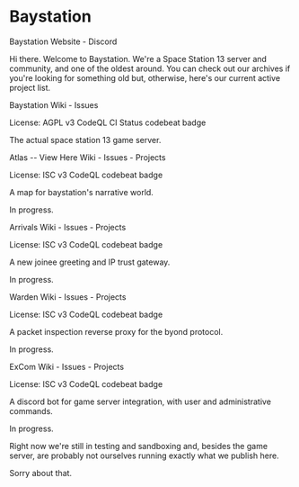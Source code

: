 # Baystation
Baystation
Website - Discord

Hi there. Welcome to Baystation. We're a Space Station 13 server and community, and one of the oldest around. You can check out our archives if you're looking for something old but, otherwise, here's our current active project list.

Baystation
Wiki - Issues

License: AGPL v3 CodeQL CI Status codebeat badge

The actual space station 13 game server.

Atlas -- View Here
Wiki - Issues - Projects

License: ISC v3 CodeQL codebeat badge

A map for baystation's narrative world.

In progress.

Arrivals
Wiki - Issues - Projects

License: ISC v3 CodeQL codebeat badge

A new joinee greeting and IP trust gateway.

In progress.

Warden
Wiki - Issues - Projects

License: ISC v3 CodeQL codebeat badge

A packet inspection reverse proxy for the byond protocol.

In progress.

ExCom
Wiki - Issues - Projects

License: ISC v3 CodeQL codebeat badge

A discord bot for game server integration, with user and administrative commands.

In progress.

Right now we're still in testing and sandboxing and, besides the game server, are probably not ourselves running exactly what we publish here.

Sorry about that.
